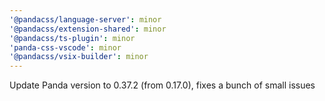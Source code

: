 ```yaml
---
'@pandacss/language-server': minor
'@pandacss/extension-shared': minor
'@pandacss/ts-plugin': minor
'panda-css-vscode': minor
'@pandacss/vsix-builder': minor
---
```


Update Panda version to 0.37.2 (from 0.17.0), fixes a bunch of small issues
